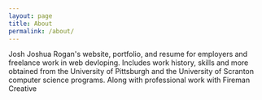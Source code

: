 ```yaml
---
layout: page
title: About
permalink: /about/
---
```


Josh Joshua Rogan's website, portfolio, and resume for employers and freelance work in web devloping. Includes work history, skills and more obtained from the University of Pittsburgh and the University of Scranton computer science programs. Along with professional work with Fireman Creative